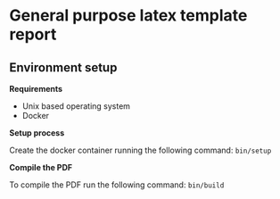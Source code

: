 # General purpose latex template report 

## Environment setup

**Requirements**

- Unix based operating system
- Docker

**Setup process**

Create the docker container running the following command: `bin/setup`

**Compile the PDF**

To compile the PDF run the following command: `bin/build`
